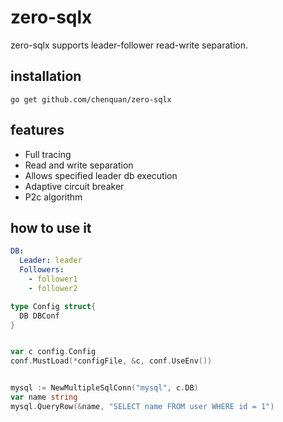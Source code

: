 # zero-sqlx

zero-sqlx supports leader-follower read-write separation.

## installation

```shell
go get github.com/chenquan/zero-sqlx
```

## features

- Full tracing
- Read and write separation
- Allows specified leader db execution
- Adaptive circuit breaker
- P2c algorithm

## how to use it

```yaml
DB:
  Leader: leader
  Followers:
    - follower1
    - follower2
```

```go
type Config struct{
  DB DBConf
}
```

```go

var c config.Config
conf.MustLoad(*configFile, &c, conf.UseEnv())


mysql := NewMultipleSqlConn("mysql", c.DB)
var name string
mysql.QueryRow(&name, "SELECT name FROM user WHERE id = 1")
```